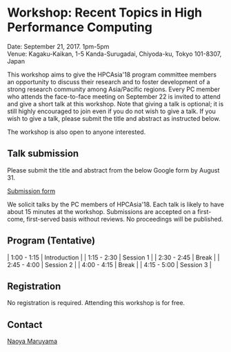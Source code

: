 # Workshop: Recent Topics in High Performance Computing

Date: September 21, 2017. 1pm-5pm  
Venue: Kagaku-Kaikan, 1-5 Kanda-Surugadai, Chiyoda-ku, Tokyo 101-8307, Japan

This workshop aims to give the HPCAsia'18 program committee members an
opportunity to discuss their research and to foster development of a
strong research community among Asia/Pacific regions. Every PC member
who attends the face-to-face meeting on September 22 is invited to
attend and give a short talk at this workshop. Note that giving a talk
is optional; it is still highly encouraged to join even if you do not
wish to give a talk. If you wish to give a talk, please submit the
title and abstract as instructed below.

The workshop is also open to anyone interested. 

## Talk submission

Please submit the title and abstract from the below Google form by August 31.

[Submission form](https://goo.gl/forms/UfZnnSlERccVPhk83)

We solicit talks by the PC members of HPCAsia'18. Each talk is likely
to have about 15 minutes at the workshop. Submissions are accepted on
a first-come, first-served basis without reviews. No proceedings will
be published.

## Program (Tentative)

| 1:00 - 1:15 | Introduction |
| 1:15 - 2:30 | Session 1    |
| 2:30 - 2:45 | Break        |
| 2:45 - 4:00 | Session 2    |
| 4:00 - 4:15 | Break        |
| 4:15 - 5:00 | Session 3    |

## Registration

No registration is required. Attending this workshop is for free. 

## Contact

[Naoya Maruyama](https://people.llnl.gov/maruyama3)


  
  
